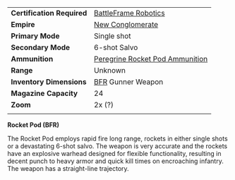 |                            |                                                                                     |
| -------------------------- | ----------------------------------------------------------------------------------- |
| **Certification Required** | [BattleFrame Robotics](../vehicles/BattleFrame_Robotics.md)                         |
| **Empire**                 | [New Conglomerate](../terminology/New_Conglomerate.md)                                      |
| **Primary Mode**           | Single shot                                                                         |
| **Secondary Mode**         | 6-shot Salvo                                                                        |
| **Ammunition**             | [Peregrine Rocket Pod Ammunition](../ammunition/Peregrine_Rocket_Pod_Ammunition.md) |
| **Range**                  | Unknown                                                                             |
| **Inventory Dimensions**   | [BFR](../vehicles/BattleFrame_Robotics.md) Gunner Weapon                            |
| **Magazine Capacity**      | 24                                                                                  |
| **Zoom**                   | 2x (?)                                                                              |
|                            |                                                                                     |

**Rocket Pod (BFR)**

The Rocket Pod employs rapid fire long range, rockets in either single shots or
a devastating 6-shot salvo. The weapon is very accurate and the rockets have an
explosive warhead designed for flexible functionality, resulting in decent punch
to heavy armor and quick kill times on encroaching infantry. The weapon has a
straight-line trajectory.
